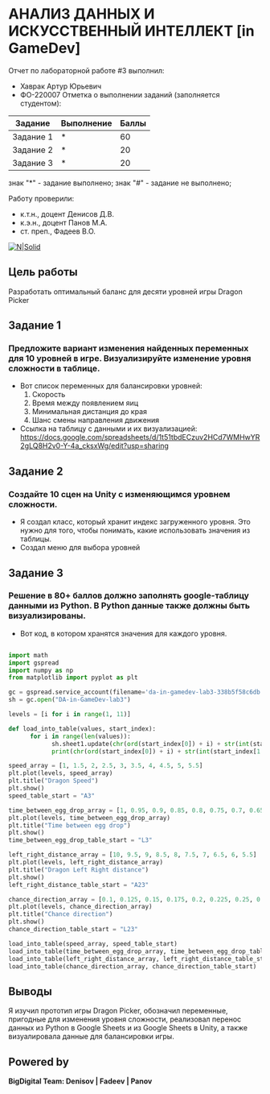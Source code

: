 # АНАЛИЗ ДАННЫХ И ИСКУССТВЕННЫЙ ИНТЕЛЛЕКТ [in GameDev]
Отчет по лабораторной работе #3 выполнил:
- Хаврак Артур Юрьевич
- ФО-220007
Отметка о выполнении заданий (заполняется студентом):

| Задание | Выполнение | Баллы |
| ------ | ------ | ------ |
| Задание 1 | * | 60 |
| Задание 2 | * | 20 |
| Задание 3 | * | 20 |

знак "*" - задание выполнено; знак "#" - задание не выполнено;

Работу проверили:
- к.т.н., доцент Денисов Д.В.
- к.э.н., доцент Панов М.А.
- ст. преп., Фадеев В.О.

[![N|Solid](https://cldup.com/dTxpPi9lDf.thumb.png)](https://nodesource.com/products/nsolid)

## Цель работы
Разработать оптимальный баланс для десяти уровней игры Dragon Picker

## Задание 1
### Предложите вариант изменения найденных переменных для 10 уровней в игре. Визуализируйте изменение уровня сложности в таблице.
- Вот список переменных для балансировки уровней:
  1. Скорость
  2. Время между появлением яиц
  3. Минимальная дистанция до края
  4. Шанс смены направления движения
- Ссылка на таблицу с данными и их визуализацией: https://docs.google.com/spreadsheets/d/1t51tbdECzuv2HCd7WMHwYR2gLQ8H2v0-Y-4a_cksxWg/edit?usp=sharing

## Задание 2
### Создайте 10 сцен на Unity с изменяющимся уровнем сложности.
- Я создал класс, который хранит индекс загруженного уровня. Это нужно для того, чтобы понимать, какие использовать значения из таблицы.
- Создал меню для выбора уровней

## Задание 3
### Решение в 80+ баллов должно заполнять google-таблицу данными из Python. В Python данные также должны быть визуализированы.

- Вот код, в котором хранятся значения для каждого уровня.

```py

import math
import gspread
import numpy as np
from matplotlib import pyplot as plt 

gc = gspread.service_account(filename='da-in-gamedev-lab3-338b5f58c6db.json')
sh = gc.open("DA-in-GameDev-lab3")

levels = [i for i in range(1, 11)]

def load_into_table(values, start_index):
      for i in range(len(values)):
            sh.sheet1.update(chr(ord(start_index[0]) + i) + str(int(start_index[1:])), values[i])
            print(chr(ord(start_index[0]) + i) + str(int(start_index[1:])), values[i])

speed_array = [1, 1.5, 2, 2.5, 3, 3.5, 4, 4.5, 5, 5.5]
plt.plot(levels, speed_array)  
plt.title("Dragon Speed")
plt.show()
speed_table_start = "A3"

time_between_egg_drop_array = [1, 0.95, 0.9, 0.85, 0.8, 0.75, 0.7, 0.65, 0.6, 0.55]
plt.plot(levels, time_between_egg_drop_array)  
plt.title("Time between egg drop")
plt.show()
time_between_egg_drop_table_start = "L3"

left_right_distance_array = [10, 9.5, 9, 8.5, 8, 7.5, 7, 6.5, 6, 5.5]
plt.plot(levels, left_right_distance_array)  
plt.title("Dragon Left Right distance")
plt.show()
left_right_distance_table_start = "A23"

chance_direction_array = [0.1, 0.125, 0.15, 0.175, 0.2, 0.225, 0.25, 0.275, 0.3, 0.325]
plt.plot(levels, chance_direction_array)  
plt.title("Chance direction")
plt.show()
chance_direction_table_start = "L23"

load_into_table(speed_array, speed_table_start)
load_into_table(time_between_egg_drop_array, time_between_egg_drop_table_start)
load_into_table(left_right_distance_array, left_right_distance_table_start)
load_into_table(chance_direction_array, chance_direction_table_start)

```

## Выводы

Я изучил прототип игры Dragon Picker, обозначил переменные, пригодные для изменения уровня сложности, реализовал перенос данных из Python в Google Sheets и из Google Sheets в Unity, а также визуалировала данные для балансировки игры.

## Powered by

**BigDigital Team: Denisov | Fadeev | Panov**
